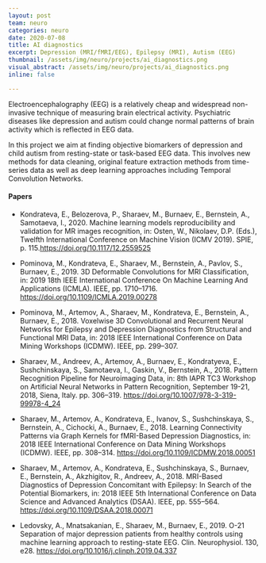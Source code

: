 ```yaml
---
layout: post
team: neuro
categories: neuro
date: 2020-07-08
title: AI diagnostics
excerpt: Depression (MRI/fMRI/EEG), Epilepsy (MRI), Autism (EEG)
thumbnail: /assets/img/neuro/projects/ai_diagnostics.png
visual_abstract: /assets/img/neuro/projects/ai_diagnostics.png
inline: false

---
```


Electroencephalography (EEG) is a relatively cheap and widespread non-invasive technique of measuring brain electrical activity. Psychiatric diseases like depression and autism could change normal patterns of brain activity which is reflected in EEG data.  

In this project we aim at finding objective biomarkers of depression and child autism from resting-state or task-based EEG data. This involves new methods for data cleaning, original feature extraction methods from time-series data as well as deep learning approaches including Temporal Convolution Networks.

#### Papers

* Kondrateva, E., Belozerova, P., Sharaev, M., Burnaev, E., Bernstein, A., Samotaeva, I., 2020. Machine learning models reproducibility and validation for MR images recognition, in: Osten, W., Nikolaev, D.P. (Eds.), Twelfth International Conference on Machine Vision (ICMV 2019). SPIE, p. 115.https://doi.org/10.1117/12.2559525

* Pominova, M., Kondrateva, E., Sharaev, M., Bernstein, A., Pavlov, S., Burnaev, E., 2019. 3D Deformable Convolutions for MRI Classification, in: 2019 18th IEEE International Conference On Machine Learning And Applications (ICMLA). IEEE, pp. 1710–1716. https://doi.org/10.1109/ICMLA.2019.00278

* Pominova, M., Artemov, A., Sharaev, M., Kondrateva, E., Bernstein, A., Burnaev, E., 2018. Voxelwise 3D Convolutional and Recurrent Neural Networks for Epilepsy and Depression Diagnostics from Structural and Functional MRI Data, in: 2018 IEEE International Conference on Data Mining Workshops (ICDMW). IEEE, pp. 299–307.

* Sharaev, M., Andreev, A., Artemov, A., Burnaev, E., Kondratyeva, E., Sushchinskaya, S., Samotaeva, I., Gaskin, V., Bernstein, A., 2018. Pattern Recognition Pipeline for Neuroimaging Data, in: 8th IAPR TC3 Workshop on Artificial Neural Networks in Pattern Recognition, September 19-21, 2018, Siena, Italy. pp. 306–319. https://doi.org/10.1007/978-3-319-99978-4_24

* Sharaev, M., Artemov, A., Kondrateva, E., Ivanov, S., Sushchinskaya, S., Bernstein, A., Cichocki, A., Burnaev, E., 2018. Learning Connectivity Patterns via Graph Kernels for fMRI-Based Depression Diagnostics, in: 2018 IEEE International Conference on Data Mining Workshops (ICDMW). IEEE, pp. 308–314. https://doi.org/10.1109/ICDMW.2018.00051

* Sharaev, M., Artemov, A., Kondrateva, E., Sushchinskaya, S., Burnaev, E., Bernstein, A., Akzhigitov, R., Andreev, A., 2018. MRI-Based Diagnostics of Depression Concomitant with Epilepsy: In Search of the Potential Biomarkers, in: 2018 IEEE 5th International Conference on Data Science and Advanced Analytics (DSAA). IEEE, pp. 555–564. https://doi.org/10.1109/DSAA.2018.00071

* Ledovsky, A., Mnatsakanian, E., Sharaev, M., Burnaev, E., 2019. O-21 Separation of major depression patients from healthy controls using machine learning approach to resting-state EEG. Clin. Neurophysiol. 130, e28. https://doi.org/10.1016/j.clinph.2019.04.337
